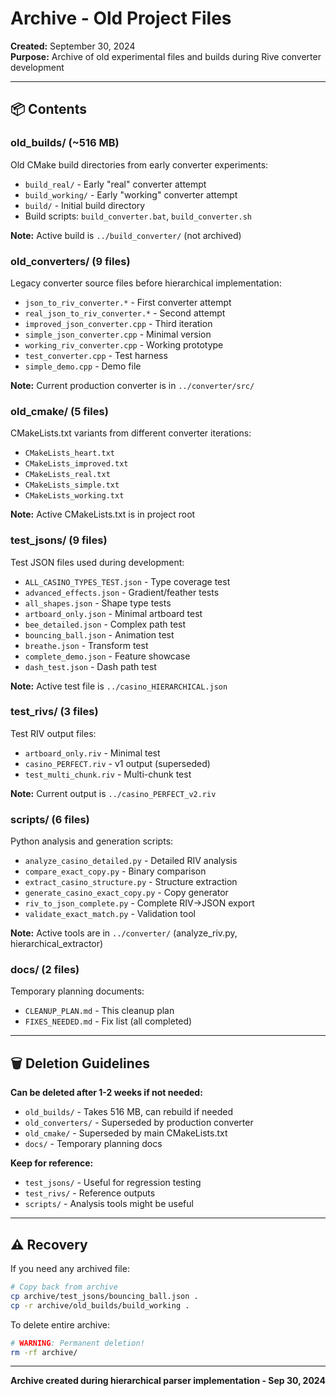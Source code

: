 # Archive - Old Project Files

**Created:** September 30, 2024  
**Purpose:** Archive of old experimental files and builds during Rive converter development

---

## 📦 Contents

### old_builds/ (~516 MB)
Old CMake build directories from early converter experiments:
- `build_real/` - Early "real" converter attempt
- `build_working/` - Early "working" converter attempt  
- `build/` - Initial build directory
- Build scripts: `build_converter.bat`, `build_converter.sh`

**Note:** Active build is `../build_converter/` (not archived)

### old_converters/ (9 files)
Legacy converter source files before hierarchical implementation:
- `json_to_riv_converter.*` - First converter attempt
- `real_json_to_riv_converter.*` - Second attempt
- `improved_json_converter.cpp` - Third iteration
- `simple_json_converter.cpp` - Minimal version
- `working_riv_converter.cpp` - Working prototype
- `test_converter.cpp` - Test harness
- `simple_demo.cpp` - Demo file

**Note:** Current production converter is in `../converter/src/`

### old_cmake/ (5 files)
CMakeLists.txt variants from different converter iterations:
- `CMakeLists_heart.txt`
- `CMakeLists_improved.txt`
- `CMakeLists_real.txt`
- `CMakeLists_simple.txt`
- `CMakeLists_working.txt`

**Note:** Active CMakeLists.txt is in project root

### test_jsons/ (9 files)
Test JSON files used during development:
- `ALL_CASINO_TYPES_TEST.json` - Type coverage test
- `advanced_effects.json` - Gradient/feather tests
- `all_shapes.json` - Shape type tests
- `artboard_only.json` - Minimal artboard test
- `bee_detailed.json` - Complex path test
- `bouncing_ball.json` - Animation test
- `breathe.json` - Transform test
- `complete_demo.json` - Feature showcase
- `dash_test.json` - Dash path test

**Note:** Active test file is `../casino_HIERARCHICAL.json`

### test_rivs/ (3 files)
Test RIV output files:
- `artboard_only.riv` - Minimal test
- `casino_PERFECT.riv` - v1 output (superseded)
- `test_multi_chunk.riv` - Multi-chunk test

**Note:** Current output is `../casino_PERFECT_v2.riv`

### scripts/ (6 files)
Python analysis and generation scripts:
- `analyze_casino_detailed.py` - Detailed RIV analysis
- `compare_exact_copy.py` - Binary comparison
- `extract_casino_structure.py` - Structure extraction
- `generate_casino_exact_copy.py` - Copy generator
- `riv_to_json_complete.py` - Complete RIV→JSON export
- `validate_exact_match.py` - Validation tool

**Note:** Active tools are in `../converter/` (analyze_riv.py, hierarchical_extractor)

### docs/ (2 files)
Temporary planning documents:
- `CLEANUP_PLAN.md` - This cleanup plan
- `FIXES_NEEDED.md` - Fix list (all completed)

---

## 🗑️ Deletion Guidelines

**Can be deleted after 1-2 weeks if not needed:**
- `old_builds/` - Takes 516 MB, can rebuild if needed
- `old_converters/` - Superseded by production converter
- `old_cmake/` - Superseded by main CMakeLists.txt
- `docs/` - Temporary planning docs

**Keep for reference:**
- `test_jsons/` - Useful for regression testing
- `test_rivs/` - Reference outputs
- `scripts/` - Analysis tools might be useful

---

## ⚠️ Recovery

If you need any archived file:
```bash
# Copy back from archive
cp archive/test_jsons/bouncing_ball.json .
cp -r archive/old_builds/build_working .
```

To delete entire archive:
```bash
# WARNING: Permanent deletion!
rm -rf archive/
```

---

**Archive created during hierarchical parser implementation - Sep 30, 2024**
